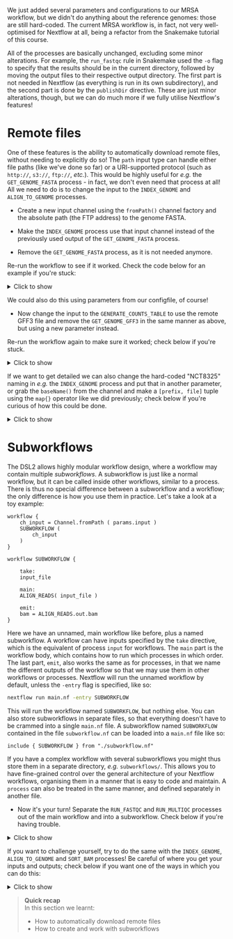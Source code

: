 We just added several parameters and configurations to our MRSA workflow, but we
didn't do anything about the reference genomes: those are still hard-coded. The
current MRSA workflow is, in fact, not very well-optimised for Nextflow at all,
being a refactor from the Snakemake tutorial of this course.

All of the processes are basically unchanged, excluding some minor alterations.
For example, the `run_fastqc` rule in Snakemake used the `-o` flag to specify
that the results should be in the current directory, followed by moving the
output files to their respective output directory. The first part is not needed
in Nextflow (as everything is run in its own subdirectory), and the second part
is done by the `publishDir` directive. These are just minor alterations,
though, but we can do much more if we fully utilise Nextflow's features!

# Remote files

One of these features is the ability to automatically download remote files,
without needing to explicitly do so! The `path` input type can handle either
file paths (like we've done so far) or a URI-supported protocol (such as
`http://`, `s3://`, `ftp://`, *etc.*). This would be highly useful for *e.g.*
the `GET_GENOME_FASTA` process - in fact, we don't even need that process at
all! All we need to do is to change the input to the `INDEX_GENOME` and
`ALIGN_TO_GENOME` processes.

* Create a new input channel using the `fromPath()` channel factory and the
  absolute path (the FTP address) to the genome FASTA.

* Make the `INDEX_GENOME` process use that input channel instead of the
  previously used output of the `GET_GENOME_FASTA` process.

* Remove the `GET_GENOME_FASTA` process, as it is not needed anymore.

Re-run the workflow to see if it worked. Check the code below for an example if
you're stuck:

<details>
<summary> Click to show </summary>

```nextflow
// Channel creation
ch_genome_fasta = Channel.fromPath( "ftp://ftp.ensemblgenomes.org/pub/bacteria/release-37/fasta/bacteria_18_collection/staphylococcus_aureus_subsp_aureus_nctc_8325/dna/Staphylococcus_aureus_subsp_aureus_nctc_8325.ASM1342v1.dna_rm.toplevel.fa.gz" )

// Workflow definition
INDEX_GENOME (
    ch_genome_fasta
)
```

</details>

We could also do this using parameters from our configfile, of course!

* Now change the input to the `GENERATE_COUNTS_TABLE` to use the remote GFF3
  file and remove the `GET_GENOME_GFF3` in the same manner as above, but using a
  new parameter instead.

Re-run the workflow again to make sure it worked; check below if you're stuck.

<details>
<summary> Click to show </summary>

```nextflow
// [ nextflow.config ]
params {
    genome_gff3 = "ftp://ftp.ensemblgenomes.org/pub/bacteria/release-37/gff3/bacteria_18_collection/staphylococcus_aureus_subsp_aureus_nctc_8325/Staphylococcus_aureus_subsp_aureus_nctc_8325.ASM1342v1.37.gff3.gz"
}

// [ main.nf ]
// Channel creation
ch_genome_ggf3 = Channel.fromPath ( params.genome_gff3 )

// Workflow definition
GENERATE_COUNTS_TABLE (
    SORT_BAM.out.bam.collect(),
    ch_genome_ggf3
)
```

</details>

If we want to get detailed we can also change the hard-coded "NCT8325" naming in
*e.g.* the `INDEX_GENOME` process and put that in another parameter, or grab the
`baseName()` from the channel and make a `[prefix, file]` tuple using the
`map{}` operator like we did previously; check below if you're curious of how
this could be done.

<details>
<summary> Click to show </summary>

```nextflow
// Channel definition
ch_genome_fasta = Channel
    .fromPath( "ftp://ftp.ensemblgenomes.org/pub/bacteria/release-37/fasta/bacteria_18_collection/staphylococcus_aureus_subsp_aureus_nctc_8325/dna/Staphylococcus_aureus_subsp_aureus_nctc_8325.ASM1342v1.dna_rm.toplevel.fa.gz" )
    .map     { file -> tuple(file.getBaseName(), file) }

// INDEX_GENOME process definition
process INDEX_GENOME {

    publishDir "results/bowtie2/",
        mode: "copy"

    input:
    tuple val(fasta_name), path(fasta)

    output:
    path("*.b2t"), emit: index

    script:
    """
    # Bowtie2 cannot use .gz, so unzip to a temporary file first
    gunzip -c ${fasta} > tempfile
    bowtie2-build tempfile ${fasta_name}
    """
}
```

</details>

# Subworkflows

The DSL2 allows highly modular workflow design, where a workflow may contain
multiple *subworkflows*. A subworkflow is just like a normal workflow, but it
can be called inside other workflows, similar to a process. There is thus no
special difference between a subworkflow and a workflow; the only difference is
how you use them in practice. Let's take a look at a toy example:

```nextflow
workflow {
    ch_input = Channel.fromPath ( params.input )
    SUBWORKFLOW (
        ch_input
    )
}

workflow SUBWORKFLOW {

    take:
    input_file

    main:
    ALIGN_READS( input_file )

    emit:
    bam = ALIGN_READS.out.bam
}
```

Here we have an unnamed, main workflow like before, plus a named subworkflow.
A workflow can have inputs specified by the `take` directive, which is
the equivalent of process `input` for workflows. The `main` part is
the workflow body, which contains how to run which processes in which order.
The last part, `emit`, also works the same as for processes, in that we name
the different outputs of the workflow so that we may use them in other
workflows or processes. Nextflow will run the unnamed workflow by default,
unless the `-entry` flag is specified, like so:

```bash
nextflow run main.nf -entry SUBWORKFLOW
```

This will run the workflow named `SUBWORKFLOW`, but nothing else. You can also
store subworkflows in separate files, so that everything doesn't have to be
crammed into a single `main.nf` file. A subworkflow named `SUBWORKFLOW`
contained in the file `subworkflow.nf` can be loaded into a `main.nf` file like
so:

```nextflow
include { SUBWORKFLOW } from "./subworkflow.nf"
```

If you have a complex workflow with several subworkflows you might thus store
them in a separate directory, *e.g.* `subworkflows/`. This allows you to have
fine-grained control over the general architecture of your Nextflow workflows,
organising them in a manner that is easy to code and maintain. A `process`
can also be treated in the same manner, and defined separately in another file.

* Now it's your turn! Separate the `RUN_FASTQC` and `RUN_MULTIQC` processes out
  of the main workflow and into a subworkflow. Check below if you're having
  trouble.

<details>
<summary> Click to show </summary>

```nextflow
// [ main.nf ]
// Include subworkflow
include { QUALITY_CONTROLS } from "subworkflows/quality_controls.nf"

// Main workflow
QUALITY_CONTROLS (
    DOWNLOAD_FASTQ_FILES.out
)

// [ subworkflows/quality_controls.nf ]
// Quality controls subworkflow
workflow QUALITY_CONTROLS {

    take:
    fastq

    main:
    RUN_FASTQC (
        fastq
    )
    RUN_MULTIQC (
        RUN_FASTQC.out.zip.collect()
    )

    emit:
    html          = RUN_MULTIQC.out.html
    general_stats = RUN_MULTIQC.out.general_stats
}

// [ Include RUN_FASTQC and RUN_MULTIQC processes here ]
```

</details>

If you want to challenge yourself, try to do the same with the `INDEX_GENOME`,
`ALIGN_TO_GENOME` and `SORT_BAM` processes! Be careful of where you get your
inputs and outputs; check below if you want one of the ways in which you can do
this:

<details>
<summary> Click to show </summary>

```nextflow
// [ main.nf ]
// Include subworkflow
include { ALIGNMENT } from "subworkflows/alignment.nf"

// Main workflow
ALIGNMENT {
    ch_genome_fasta,
    DOWNLOAD_FASTQ_FILES.out
}

// [ subworkflows/alignment.nf ]
// Alignment subworkflow
workflow ALIGNMENT {

    take:
    fasta
    fastq

    main:
    INDEX_GENOME (
        fasta
    )
    ALIGN_TO_GENOME (
        fastq,
        INDEX_GENOME.out.index
    )
    SORT_BAM (
        ALIGN_TO_GENOME.out.bam
    )

    emit:
    bam = SORT_BAM.out.bam
}

// [ Include INDEX_GENOME, ALIGN_TO_GENOME and SORT_BAM processes here ]
```

</details>

> **Quick recap** <br>
> In this section we learnt:
>
> * How to automatically download remote files
> * How to create and work with subworkflows
